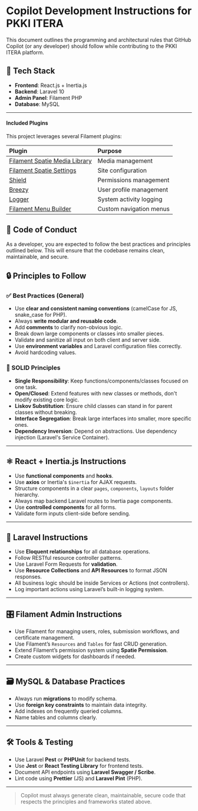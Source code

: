 # Copilot Development Instructions for PKKI ITERA

This document outlines the programming and architectural rules that GitHub Copilot (or any developer) should follow while contributing to the PKKI ITERA platform.

## 🧠 Tech Stack
- **Frontend**: React.js + Inertia.js
- **Backend**: Laravel 10
- **Admin Panel**: Filament PHP
- **Database**: MySQL

---

#### Included Plugins

This project leverages several Filament plugins:

| **Plugin**                                                                                          | **Purpose**                                         |
| :-------------------------------------------------------------------------------------------------- | :-------------------------------------------------- |
| [Filament Spatie Media Library](https://github.com/filamentphp/spatie-laravel-media-library-plugin) | Media management                                    |
| [Filament Spatie Settings](https://github.com/filamentphp/spatie-laravel-settings-plugin)           | Site configuration                                  |
| [Shield](https://github.com/bezhanSalleh/filament-shield)                                           | Permissions management                              |
| [Breezy](https://github.com/jeffgreco13/filament-breezy)                                            | User profile management                             |
| [Logger](https://github.com/z3d0x/filament-logger)                                                  | System activity logging                             |
| [Filament Menu Builder](https://github.com/datlechin/filament-menu-builder)                         | Custom navigation menus                             |

## 📜 Code of Conduct
As a developer, you are expected to follow the best practices and principles outlined below. This will ensure that the codebase remains clean, maintainable, and secure.

## 🔒 Principles to Follow

### ✅ Best Practices (General)
- Use **clear and consistent naming conventions** (camelCase for JS, snake_case for PHP).
- Always **write modular and reusable code**.
- Add **comments** to clarify non-obvious logic.
- Break down large components or classes into smaller pieces.
- Validate and sanitize all input on both client and server side.
- Use **environment variables** and Laravel configuration files correctly.
- Avoid hardcoding values.

### 🧱 SOLID Principles
- **Single Responsibility**: Keep functions/components/classes focused on one task.
- **Open/Closed**: Extend features with new classes or methods, don't modify existing core logic.
- **Liskov Substitution**: Ensure child classes can stand in for parent classes without breaking.
- **Interface Segregation**: Break large interfaces into smaller, more specific ones.
- **Dependency Inversion**: Depend on abstractions. Use dependency injection (Laravel's Service Container).

---

## ⚛️ React + Inertia.js Instructions
- Use **functional components** and **hooks**.
- Use **axios** or Inertia's `$inertia` for AJAX requests.
- Structure components in a clear `pages`, `components`, `layouts` folder hierarchy.
- Always map backend Laravel routes to Inertia page components.
- Use **controlled components** for all forms.
- Validate form inputs client-side before sending.

---

## 🧩 Laravel Instructions
- Use **Eloquent relationships** for all database operations.
- Follow RESTful resource controller patterns.
- Use Laravel Form Requests for **validation**.
- Use **Resource Collections** and **API Resources** to format JSON responses.
- All business logic should be inside Services or Actions (not controllers).
- Log important actions using Laravel’s built-in logging system.

---

## 🎛️ Filament Admin Instructions
- Use Filament for managing users, roles, submission workflows, and certificate management.
- Use Filament’s `Resources` and `Tables` for fast CRUD generation.
- Extend Filament’s permission system using **Spatie Permission**.
- Create custom widgets for dashboards if needed.

---

## 🗃️ MySQL & Database Practices
- Always run **migrations** to modify schema.
- Use **foreign key constraints** to maintain data integrity.
- Add indexes on frequently queried columns.
- Name tables and columns clearly.

---

## 🛠️ Tools & Testing
- Use Laravel **Pest** or **PHPUnit** for backend tests.
- Use **Jest** or **React Testing Library** for frontend tests.
- Document API endpoints using **Laravel Swagger / Scribe**.
- Lint code using **Prettier** (JS) and **Laravel Pint** (PHP).

---

> Copilot must always generate clean, maintainable, secure code that respects the principles and frameworks stated above.
